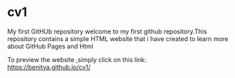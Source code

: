 # cv1
My first GitHUb repository 
welcome to my first github repository.This repository contains a simple HTML website that i have created to learn more about GitHub Pages and Html

 To  preview the website ,simply click on this link:
https://benitya.github.io/cv1/

